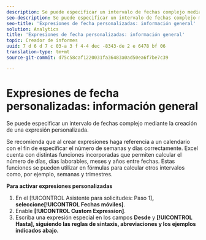 ```yaml
---
description: Se puede especificar un intervalo de fechas complejo mediante la creación de una expresión personalizada.
seo-description: Se puede especificar un intervalo de fechas complejo mediante la creación de una expresión personalizada.
seo-title: 'Expresiones de fecha personalizadas: información general'
solution: Analytics
title: 'Expresiones de fecha personalizadas: información general'
topic: Creador de informes
uuid: 7 d 6 d 7 c 03-a 3 f 4-4 dec -8343-de 2 e 6478 bf 06
translation-type: tm+mt
source-git-commit: d75c58caf1220031fa36483a0ad50ea6f7be7c39

---
```



# Expresiones de fecha personalizadas: información general

Se puede especificar un intervalo de fechas complejo mediante la creación de una expresión personalizada.

Se recomienda que al crear expresiones haga referencia a un calendario con el fin de especificar el número de semanas y días correctamente. Excel cuenta con distintas funciones incorporadas que permiten calcular el número de días, días laborables, meses y años entre fechas. Estas funciones se pueden utilizar en fórmulas para calcular otros intervalos como, por ejemplo, semanas y trimestres.

**Para activar expresiones personalizadas**

1. En el [!UICONTROL Asistente para solicitudes: Paso 1]**, seleccione[!UICONTROL Fechas móviles]**.
1. Enable **[!UICONTROL Custom Expression]**.
1. Escriba una expresión especial en los campos **Desde** y **[!UICONTROL Hasta], siguiendo las reglas de sintaxis, abreviaciones y los ejemplos indicados abajo.**